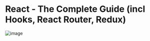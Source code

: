 # React - The Complete Guide (incl Hooks, React Router, Redux)


![image](https://user-images.githubusercontent.com/95168051/191728061-8ef0c5f6-7212-47c6-9da0-e0d05d64674b.png)
